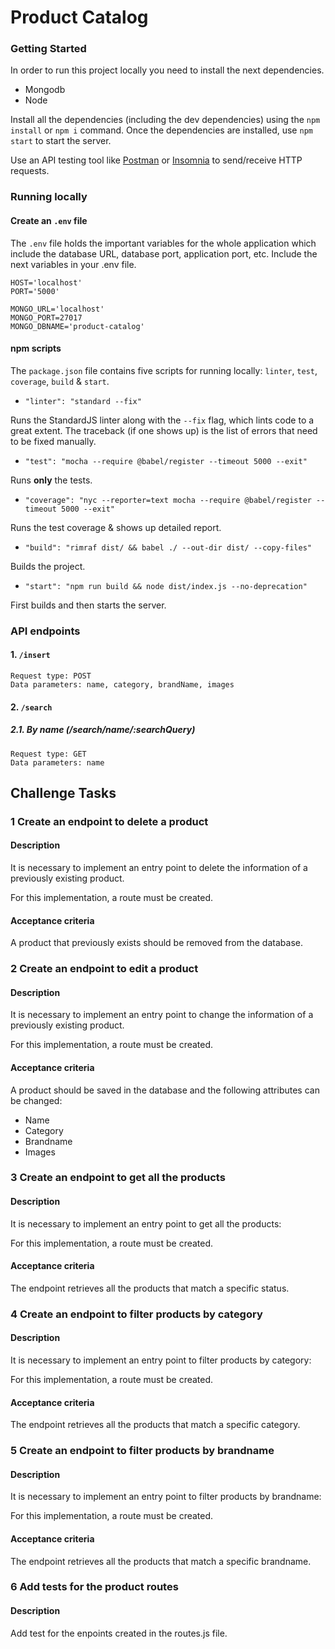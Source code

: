 # Product Catalog

### Getting Started
In order to run this project locally you need to install the next dependencies.

- Mongodb
- Node

Install all the dependencies (including the dev dependencies) using the `npm install` or `npm i` command. Once the dependencies are installed, use `npm start` to start the server.

Use an API testing tool like [Postman](https://www.getpostman.com/downloads/) or [Insomnia](https://insomnia.rest/download/) to send/receive HTTP requests.


### Running locally
#### Create an `.env` file
The `.env` file holds the important variables for the whole application which include the database URL, database port, application port, etc.
Include the next variables in your .env file.
```
HOST='localhost'
PORT='5000'

MONGO_URL='localhost'
MONGO_PORT=27017
MONGO_DBNAME='product-catalog'
```

#### npm scripts
The `package.json` file contains five scripts for running locally: `linter`, `test`, `coverage`, `build` & `start`.

- `"linter": "standard --fix"`

Runs the StandardJS linter along with the `--fix` flag, which lints code to a great extent. The traceback (if one shows up) is the list of errors that need to be fixed manually.

- `"test": "mocha --require @babel/register --timeout 5000 --exit"`

Runs **only** the tests.

- `"coverage": "nyc --reporter=text mocha --require @babel/register --timeout 5000 --exit"`

Runs the test coverage & shows up detailed report.

- `"build": "rimraf dist/ && babel ./ --out-dir dist/ --copy-files"`

Builds the project.

- `"start": "npm run build && node dist/index.js --no-deprecation"`

First builds and then starts the server.

### API endpoints
#### 1. `/insert`
```
Request type: POST
Data parameters: name, category, brandName, images
```

#### 2. `/search`
##### 2.1. By name (/search/name/:searchQuery)
```
Request type: GET
Data parameters: name
```

## Challenge Tasks

### 1 Create an endpoint to delete a product

#### Description

It is necessary to implement an entry point to delete the information of a previously existing product.

For this implementation, a route must be created.

#### Acceptance criteria

A product that previously exists should be removed from the database.

### 2 Create an endpoint to edit a product

#### Description

It is necessary to implement an entry point to change the information of a previously existing product.

For this implementation, a route must be created.

#### Acceptance criteria

A product should be saved in the database and the following attributes can be changed:

- Name
- Category
- Brandname
- Images


### 3 Create an endpoint to get all the products 

#### Description

It is necessary to implement an entry point to get all the products:

For this implementation, a route must be created.

#### Acceptance criteria

The endpoint retrieves all the products that match a specific status.


### 4 Create an endpoint to filter products by category

#### Description

It is necessary to implement an entry point to filter products by category:

For this implementation, a route must be created.

#### Acceptance criteria

The endpoint retrieves all the products that match a specific category.


### 5 Create an endpoint to filter products by brandname

#### Description

It is necessary to implement an entry point to filter products by brandname:

For this implementation, a route must be created.

#### Acceptance criteria

The endpoint retrieves all the products that match a specific brandname.


### 6 Add tests for the product routes

#### Description

Add test for the enpoints created in the routes.js file.